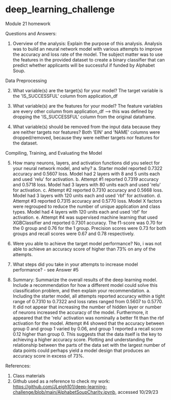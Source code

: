 # deep_learning_challenge
Module 21 homework

Questions and Answers:
1.  Overview of the analysis: Explain the purpose of this analysis. Analysis was to build an neural network model with various attempts to improve the accuracy and loss rate of the model. The subject matter was to use the features in the provided dataset to create a binary classifier that can predict whether applicants will be successful if funded by Alphabet Soup.

Data Preprocessing

2.  What variable(s) are the target(s) for your model? The target variable is the 'IS_SUCCESSFUL' column from application_df

3.  What variable(s) are the features for your model? The feature variables are every other column from application_df --> this was defined by dropping the 'IS_SUCCESSFUL' column from the original dataframe.

4. What variable(s) should be removed from the input data because they are neither targets nor features? Both 'EIN' and 'NAME' columns were dropped/removed, because they were neither targets nor features for the dataset.
   
Compiling, Training, and Evaluating the Model

5. How many neurons, layers, and activation functions did you select for your neural network model, and why?
a.  Starter model reported 0.7322 accuracy and 0.5607 loss. Model had 2 layers with 8 and 5 units each and used 'relu' for activation.
b.  Attempt #1 reported 0.7319 accuracy and 0.5718 loss. Model had 3 layers with 80 units each and used 'relu' for activation.
c.  Attempt #2 reported 0.7310 accuracy and 0.5668 loss. Model had 3 layers with 120 units each and used 'rbf' for activation.
d.  Attempt #3 reported 0.7315 accuracy and 0.5770 loss. Model X factors were regrouped to reduce the number of unique application and class types. Model had 4 layers with 120 units each and used 'rbf' for activation.
e.  Attempt #4 was supervised machine learning that used XGBClassifier and reported 0.7301 accuracy. The f1-score was 0.70 for the 0 group and 0.76 for the 1 group. Precision scores were 0.73 for both groups and recall scores were 0.67 and 0.78 respectively.

6. Were you able to achieve the target model performance? No, i was not able to achieve an accuracy score of higher than 73% on any of the attempts.
   
7. What steps did you take in your attempts to increase model performance? - see Answer #5

8. Summary: Summarize the overall results of the deep learning model. Include a recommendation for how a different model could solve this classification problem, and then explain your recommendation.
a.  Including the starter model, all attempts reported accuracy within a tight range of 0.7310 to 0.7322 and loss rates ranged from 0.5607 to 0.5770. It did not appear that increasing the number of hidden layer or number of neurons increased the accuracy of the model. Furthermore, it appeared that the 'relu' activation was nominally a better fit than the rbf activation for the model. Attempt #4 showed that the accuracy between group 0 and group 1 varied by 0.06, and group 1 reported a recall score 0.12 higher than group 0. This suggests that the data itself is the key to achieving a higher accuracy score. Plotting and understanding the relationship between the parts of the data set with the largest number of data points could perhaps yield a model design that produces an accuracy score in excess of 73%.

References: 
1.  Class materials
2.  Github used as a reference to check my work: https://github.com/JLeigh101/deep-learning-challenge/blob/main/AlphabetSoupCharity.ipynb, accessed 10/29/23

